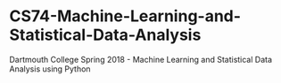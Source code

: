 # CS74-Machine-Learning-and-Statistical-Data-Analysis
Dartmouth College Spring 2018 - Machine Learning and Statistical Data Analysis using Python
